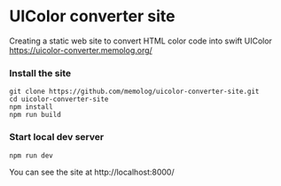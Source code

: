 # UIColor converter site
Creating a static web site to convert HTML color code into swift UIColor
https://uicolor-converter.memolog.org/

### Install the site
```
git clone https://github.com/memolog/uicolor-converter-site.git
cd uicolor-converter-site
npm install
npm run build
```

### Start local dev server
```
npm run dev
```

You can see the site at http://localhost:8000/
